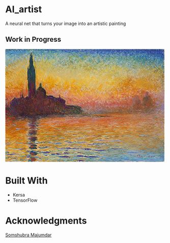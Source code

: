 # AI_artist
A neural net that turns your image into an artistic painting


## Work in Progress
![alt tag](https://github.com/jimmyadg/AI_artist/blob/master/img.jpg)

# Built With
- Kersa
- TensorFlow

# Acknowledgments

[Somshubra Majumdar](https://github.com/titu1994)

